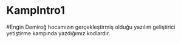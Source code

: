 # KampIntro1
#Engin Demiroğ hocamızın gerçekleştirmiş olduğu yazılım geliştirici yetiştirme kampında yazdığımız kodlardır.
